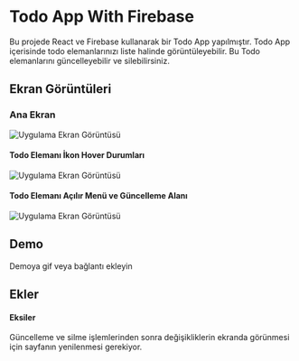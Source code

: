 
# Todo App With Firebase

Bu projede React ve Firebase kullanarak bir Todo App yapılmıştır. Todo App içerisinde todo elemanlarınızı liste halinde görüntüleyebilir. Bu Todo elemanlarını güncelleyebilir ve silebilirsiniz.



## Ekran Görüntüleri

### Ana Ekran
![Uygulama Ekran Görüntüsü](https://www.hizliresim.com/q5p3tli)


#### Todo Elemanı İkon Hover Durumları
![Uygulama Ekran Görüntüsü](https://prnt.sc/3_rzJGJNR46B)

#### Todo Elemanı Açılır Menü ve Güncelleme Alanı
![Uygulama Ekran Görüntüsü](https://prnt.sc/fKNKD0PgmBiy)
## Demo

Demoya gif veya bağlantı ekleyin

  
## Ekler

#### Eksiler

Güncelleme ve silme işlemlerinden sonra değişikliklerin ekranda görünmesi için sayfanın yenilenmesi gerekiyor. 


  
